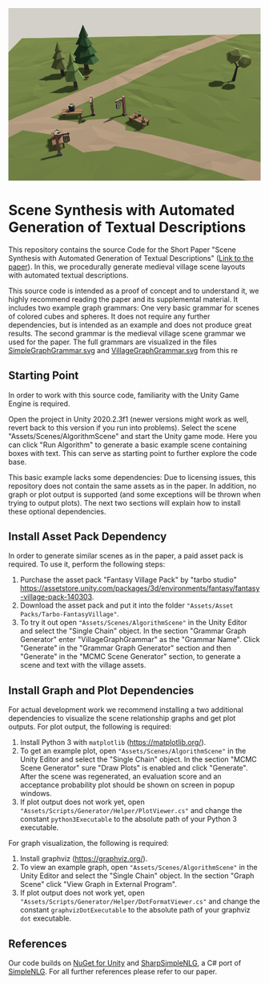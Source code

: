 ![Example Scene Image](header.png "Example Scene")


# Scene Synthesis with Automated Generation of Textual Descriptions

This repository contains the source Code for the Short Paper "Scene Synthesis with Automated Generation of Textual Descriptions" ([Link to the paper](https://diglib.eg.org/handle/10.2312/egs20221026)). In this, we procedurally generate medieval village scene layouts with automated textual descriptions.

This source code is intended as a proof of concept and to understand it, we highly recommend reading the paper and its supplemental material. It includes two example graph grammars: One very basic grammar for scenes of colored cubes and spheres. It does not require any further dependencies, but is intended as an example and does not produce great results. The second grammar is the medieval village scene grammar we used for the paper. The full grammars are visualized in the files [SimpleGraphGrammar.svg](/SimpleGraphGrammar.svg) and [VillageGraphGrammar.svg](/VillageGraphGrammar.svg)  from this re

## Starting Point

In order to work with this source code, familiarity with the Unity Game Engine is required. 

Open the project in Unity 2020.2.3f1 (newer versions might work as well, revert back to this version if you run into problems). Select the scene "Assets/Scenes/AlgorithmScene" and start the Unity game mode. Here you can click "Run Algorithm" to generate a basic example scene containing boxes with text. This can serve as starting point to further explore the code base.

This basic example lacks some dependencies: Due to licensing issues, this repository does not contain the same assets as in the paper. In addition, no graph or plot output is supported (and some exceptions will be thrown when trying to output plots). The next two sections will explain how to install these optional dependencies.

## Install Asset Pack Dependency

In order to generate similar scenes as in the paper, a paid asset pack is required. To use it, perform the following steps:

1. Purchase the asset pack "Fantasy Village Pack" by "tarbo studio" https://assetstore.unity.com/packages/3d/environments/fantasy/fantasy-village-pack-140303.
2. Download the asset pack and put it into the folder `"Assets/Asset Packs/Tarbo-FantasyVillage"`.
3. To try it out open `"Assets/Scenes/AlgorithmScene"` in the Unity Editor and select the "Single Chain" object. In the section "Grammar Graph Generator" enter "VillageGraphGrammar" as the "Grammar Name". Click "Generate" in the "Grammar Graph Generator" section and then "Generate" in the "MCMC Scene Generator" section, to generate a scene and text with the village assets.

## Install Graph and Plot Dependencies

For actual development work we recommend installing a two additional dependencies to visualize the scene relationship graphs and get plot outputs. For plot output, the following is required:

1. Install Python 3 with `matplotlib` (https://matplotlib.org/).
2. To get an example plot, open `"Assets/Scenes/AlgorithmScene"` in the Unity Editor and select the "Single Chain" object. In the section "MCMC Scene Generator" sure "Draw Plots" is enabled and click "Generate". After the scene was regenerated, an evaluation score and an acceptance probability plot should be shown on screen in popup windows.
3. If plot output does not work yet, open `"Assets/Scripts/Generator/Helper/PlotViewer.cs"` and change the constant `python3Executable` to the absolute path of your Python 3 executable.

For graph visualization, the following is required:

1. Install graphviz (https://graphviz.org/).
2. To view an example graph, open `"Assets/Scenes/AlgorithmScene"` in the Unity Editor and select the "Single Chain" object. In the section "Graph Scene" click "View Graph in External Program".
3. If plot output does not work yet, open `"Assets/Scripts/Generator/Helper/DotFormatViewer.cs"` and change the constant `graphvizDotExecutable` to the absolute path of your graphviz `dot` executable.

## References

Our code builds on [NuGet for Unity](https://github.com/GlitchEnzo/NuGetForUnity) and [SharpSimpleNLG](https://github.com/nickhodge/SharpSimpleNLG), a C# port of [SimpleNLG](https://github.com/simplenlg/simplenlg). For all further references please refer to our paper.
